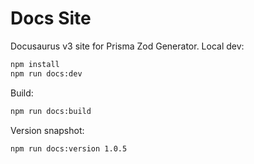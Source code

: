# Docs Site

Docusaurus v3 site for Prisma Zod Generator. Local dev:

```bash
npm install
npm run docs:dev
```

Build:
```bash
npm run docs:build
```

Version snapshot:
```bash
npm run docs:version 1.0.5
```
